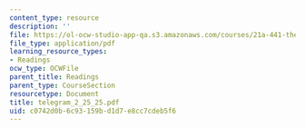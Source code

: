 ```yaml
---
content_type: resource
description: ''
file: https://ol-ocw-studio-app-qa.s3.amazonaws.com/courses/21a-441-the-conquest-of-america-spring-2004/c0742d0b6c93159bd1d7e8cc7cdeb5f6_telegram_2_25_25.pdf
file_type: application/pdf
learning_resource_types:
- Readings
ocw_type: OCWFile
parent_title: Readings
parent_type: CourseSection
resourcetype: Document
title: telegram_2_25_25.pdf
uid: c0742d0b-6c93-159b-d1d7-e8cc7cdeb5f6
---
```

